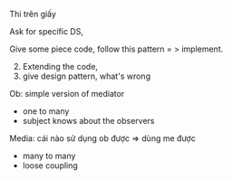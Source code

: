 Thi trên giấy



Ask for specific DS, 

Give some piece code, follow this pattern = > implement.

2. Extending the code,
3. give design pattern, what's wrong

Ob: simple version of mediator

- one to many
- subject knows about the observers

Media: cái nào sử dụng ob được => dùng me được

- many to many
- loose coupling

